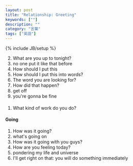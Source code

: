 ```yaml
---
layout: post
title: "Relationship: Greeting"
keywords: [""]
description: ""
category: "言葉"
tags: ["英語"]
---
```

{% include JB/setup %}


2. What are you up to tonight?
3. no one put it like that before
4. How should I put this
5. How should I put this into words? 
5. The word you are looking for?
6. How did that happen?
7. get off
9. you're gonna be fine

####
1. What kind of work do you do?

#### Going
1. How was it going?
2. what's going on
3. How was it going with you guys?
4. How are you feeling today?
5. pondering my life and universe
6. I'll get right on that: you will do something immediately
